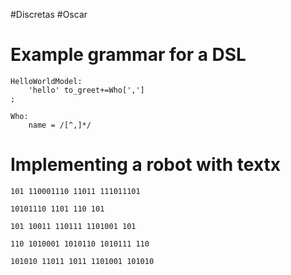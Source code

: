 #Discretas #Oscar 

# Example grammar for a DSL

```TextEx
HelloWorldModel:
	'hello' to_greet+=Who[',']
;

Who:
	name = /[^,]*/
```


# Implementing a robot with textx

```bin
101 110001110 11011 111011101

10101110 1101 110 101

101 10011 110111 1101001 101

110 1010001 1010110 1010111 110

101010 11011 1011 1101001 101010
```

